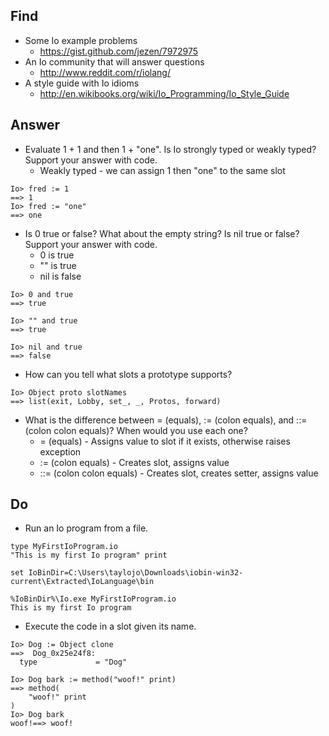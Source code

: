 
## Find

* Some Io example problems
    * https://gist.github.com/jezen/7972975
* An Io community that will answer questions
    * http://www.reddit.com/r/iolang/
* A style guide with Io idioms
    * http://en.wikibooks.org/wiki/Io_Programming/Io_Style_Guide

## Answer

* Evaluate 1 + 1 and then 1 + "one". Is Io strongly typed or weakly typed? Support your answer with code.
    * Weakly typed - we can assign 1 then "one" to the same slot
```Io
Io> fred := 1
==> 1
Io> fred := "one"
==> one
```
* Is 0 true or false? What about the empty string? Is nil true or false? Support your answer with code.
    * 0 is true
    * "" is true
    * nil is false
```Io
Io> 0 and true
==> true

Io> "" and true
==> true

Io> nil and true
==> false
```
* How can you tell what slots a prototype supports?
```Io
Io> Object proto slotNames
==> list(exit, Lobby, set_, _, Protos, forward)
```
* What is the difference between = (equals), := (colon equals), and ::= (colon colon equals)? When would you use each one?
    * = (equals) - Assigns value to slot if it exists, otherwise raises exception
    * := (colon equals) - Creates slot, assigns value
    * ::= (colon colon equals) - Creates slot, creates setter, assigns value

## Do

* Run an Io program from a file.
```Io
type MyFirstIoProgram.io
"This is my first Io program" print

set IoBinDir=C:\Users\taylojo\Downloads\iobin-win32-current\Extracted\IoLanguage\bin

%IoBinDir%\Io.exe MyFirstIoProgram.io
This is my first Io program
```
* Execute the code in a slot given its name.
```Io
Io> Dog := Object clone
==>  Dog_0x25e24f8:
  type             = "Dog"

Io> Dog bark := method("woof!" print)
==> method(
    "woof!" print
)
Io> Dog bark
woof!==> woof!
```
